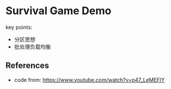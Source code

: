 # Survival Game Demo

key points:

- 分区思想
- 批处理负载均衡


## References

- code from: https://www.youtube.com/watch?v=p47_LeMEFlY